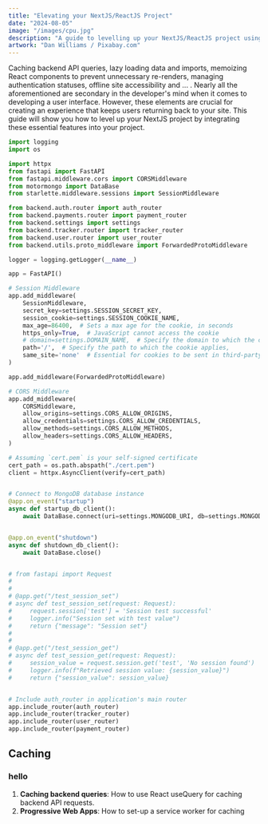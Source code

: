 ```yaml
---
title: "Elevating your NextJS/ReactJS Project"
date: "2024-08-05"
image: "/images/cpu.jpg"
description: "A guide to levelling up your NextJS/ReactJS project using Progressive Web Apps (PWAs), React Query for caching, memoization, and more."
artwork: "Dan Williams / Pixabay.com"
---
```


Caching backend API queries, lazy loading data and imports, memoizing React components to prevent unnecessary re-renders, 
managing authentication statuses, offline site accessibility and ... . Nearly all the aforementioned are secondary in the developer's mind when it comes
to developing a user interface. However, these elements are crucial for creating an experience that keeps users returning back to your site. 
This guide will show you how to level up your NextJS project by integrating these essential features into your project.

```python
import logging
import os

import httpx
from fastapi import FastAPI
from fastapi.middleware.cors import CORSMiddleware
from motormongo import DataBase
from starlette.middleware.sessions import SessionMiddleware

from backend.auth.router import auth_router
from backend.payments.router import payment_router
from backend.settings import settings
from backend.tracker.router import tracker_router
from backend.user.router import user_router
from backend.utils.proto_middleware import ForwardedProtoMiddleware

logger = logging.getLogger(__name__)

app = FastAPI()

# Session Middleware
app.add_middleware(
    SessionMiddleware,
    secret_key=settings.SESSION_SECRET_KEY,
    session_cookie=settings.SESSION_COOKIE_NAME,
    max_age=86400,  # Sets a max age for the cookie, in seconds
    https_only=True,  # JavaScript cannot access the cookie
    # domain=settings.DOMAIN_NAME,  # Specify the domain to which the cookie applies
    path='/',  # Specify the path to which the cookie applies,
    same_site='none'  # Essential for cookies to be sent in third-party contexts
)

app.add_middleware(ForwardedProtoMiddleware)

# CORS Middleware
app.add_middleware(
    CORSMiddleware,
    allow_origins=settings.CORS_ALLOW_ORIGINS,
    allow_credentials=settings.CORS_ALLOW_CREDENTIALS,
    allow_methods=settings.CORS_ALLOW_METHODS,
    allow_headers=settings.CORS_ALLOW_HEADERS,
)

# Assuming `cert.pem` is your self-signed certificate
cert_path = os.path.abspath("./cert.pem")
client = httpx.AsyncClient(verify=cert_path)


# Connect to MongoDB database instance
@app.on_event("startup")
async def startup_db_client():
    await DataBase.connect(uri=settings.MONGODB_URI, db=settings.MONGODB_DB)


@app.on_event("shutdown")
async def shutdown_db_client():
    await DataBase.close()


# from fastapi import Request
#
#
# @app.get("/test_session_set")
# async def test_session_set(request: Request):
#     request.session['test'] = 'Session test successful'
#     logger.info("Session set with test value")
#     return {"message": "Session set"}
#
#
# @app.get("/test_session_get")
# async def test_session_get(request: Request):
#     session_value = request.session.get('test', 'No session found')
#     logger.info(f"Retrieved session value: {session_value}")
#     return {"session_value": session_value}


# Include auth_router in application's main router
app.include_router(auth_router)
app.include_router(tracker_router)
app.include_router(user_router)
app.include_router(payment_router)

```

## Caching

### hello

1. **Caching backend queries**: How to use React useQuery for caching backend API requests.
2. **Progressive Web Apps**: How to set-up a service worker for caching 

